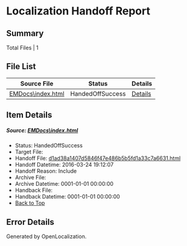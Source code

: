# <a name='report-top'></a> Localization Handoff Report

## Summary
 Total Files | 1

## File List
 Source File | Status | Details 
 ----------- | ------ | ------- 
 [EMDocs\index.html](https://github.com/Microsoft/EMDocs-pr/blob/a3091864becdaa016018072f067e1ffc40344bf6/EMDocs/index.html) | HandedOffSuccess | [Details](#d1ad38a1407d5846f47e486b5b5fd1a33c7a663159)

## Item Details
##### <a name='d1ad38a1407d5846f47e486b5b5fd1a33c7a663159'></a> Source: [EMDocs\index.html](https://github.com/Microsoft/EMDocs-pr/blob/a3091864becdaa016018072f067e1ffc40344bf6/EMDocs/index.html)
* Status: HandedOffSuccess
* Target File: 
* Handoff File: [d1ad38a1407d5846f47e486b5b5fd1a33c7a6631.html](https://github.com/Microsoft/EM.handoff/blob/4daf4a20da2436a703edb1390b1d78129dd151bf/ol-handoff/Microsoft/EMDocs-pr.it-it/master/d1ad38a1407d5846f47e486b5b5fd1a33c7a6631.html)
* Handoff Datetime: 2016-03-24 19:12:07
* Handoff Reason: Include
* Archive File: 
* Archive Datetime: 0001-01-01 00:00:00
* Handback File: 
* Handback Datetime: 0001-01-01 00:00:00
* [Back to Top](#report-top)


## Error Details

Generated by OpenLocalization.
